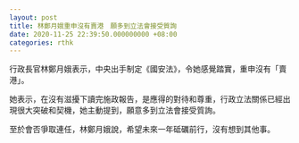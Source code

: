 ```yaml
---
layout: post
title: 林鄭月娥重申沒有賣港　願多到立法會接受質詢
date: 2020-11-25 22:39:50.000000000 +08:00
categories: rthk
---
```


行政長官林鄭月娥表示，中央出手制定《國安法》，令她感覺踏實，重申沒有「賣港」。

她表示，在沒有滋擾下讀完施政報告，是應得的對待和尊重，行政立法關係已經出現很大突破和契機，她主動提到，願意多到立法會接受質詢。

至於會否爭取連任，林鄭月娥說，希望未來一年砥礪前行，沒有想到其他事。
